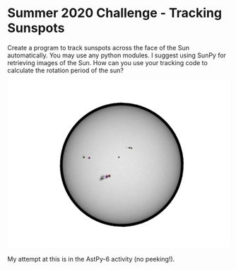 # Summer 2020 Challenge - Tracking Sunspots

Create a program to track sunspots across the face of the Sun automatically.
You may use any python modules. I suggest using SunPy for retrieving images of the Sun.
How can you use your tracking code to calculate the rotation period of the sun?

![AstroWelcome](sunspotsTracked.gif)

My attempt at this is in the AstPy-6 activity (no peeking!).